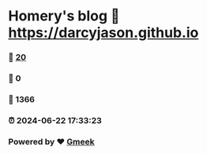 # Homery's blog :link: https://darcyjason.github.io 
### :page_facing_up: [20](https://darcyjason.github.io/tag.html) 
### :speech_balloon: 0 
### :hibiscus: 1366 
### :alarm_clock: 2024-06-22 17:33:23 
### Powered by :heart: [Gmeek](https://github.com/Meekdai/Gmeek)
